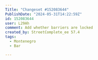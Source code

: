 ```yaml
---
Title: "Changeset #152083644"
PublishDate: "2024-05-31T14:22:59Z"
id: 152083644
user: L29Ah
comment: Add whether barriers are locked
created_by: StreetComplete_ee 57.4
tags:
  - Montenegro
  - Bar

---
```

